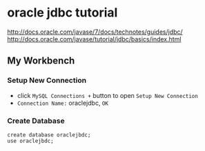 # oracle jdbc tutorial

http://docs.oracle.com/javase/7/docs/technotes/guides/jdbc/
http://docs.oracle.com/javase/tutorial/jdbc/basics/index.html

## My Workbench

### Setup New Connection

- click `MySQL Connections +` button to open `Setup New Connection`
- `Connection Name:` oraclejdbc, `OK`

### Create Database

```
create database oraclejbdc;
use oraclejbdc;
```
